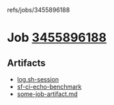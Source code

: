 refs/jobs/3455896188

# Job [3455896188](https://github.com/rokmoln/support-firecloud/runs/3455896188?check_suite_focus=true)

## Artifacts

* [log.sh-session](log.sh-session)
* [sf-ci-echo-benchmark](sf-ci-echo-benchmark)
* [some-job-artifact.md](some-job-artifact.md)

